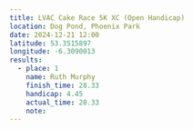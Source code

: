 ```yaml
---
title: LVAC Cake Race 5K XC (Open Handicap)
location: Dog Pond, Phoenix Park
date: 2024-12-21 12:00
latitude: 53.3515897
longitude: -6.3090013
results:
  - place: 1
    name: Ruth Murphy
    finish_time: 28.33
    handicap: 4.45
    actual_time: 20.33
    note:
---
```

